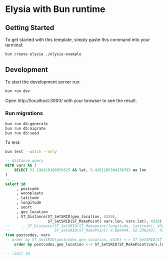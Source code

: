 # Elysia with Bun runtime

## Getting Started

To get started with this template, simply paste this command into your terminal:

```bash
bun create elysia ./elysia-example
```

## Development

To start the development server run:

```bash
bun run dev
```

Open http://localhost:3000/ with your browser to see the result.

### Run migrations

```bash
bun run db:generate
bun run db:migrate
bun run db:seed
```

To test:

```bash
bun test --watch --only
```

```sql
-- distance query
WITH vars AS (
    SELECT 52.192419100955625 AS lat, 5.4261285304136795 as lon
)
-- ,
select id
     , postcode
     , woonplaats
     , latitude
     , longitude
     , soort
     , geo_location
     , ST_Distance(ST_SetSRID(geo_location, 4326),
                   ST_SetSRID(ST_MakePoint( vars.lon, vars.lat), 4326), true)/1000 as afstandInKm
--      , ST_Distance(ST_SetSRID(ST_Makepoint(longitude, latitude), 4326),
--                    ST_SetSRID(ST_MakePoint( 4.869444, 52.336243), 4326), true) / 1000
from postcodes, vars
-- order by ST_SetSRID(postcodes.geo_location, 4326) <-> ST_SetSRID(ST_MakePoint(4.883358, 52.364240 ), 4326)
    order by postcodes.geo_location <-> ST_SetSRID(ST_MakePoint(vars.lon, vars.lat ), 4326)

-- limit 10
```
